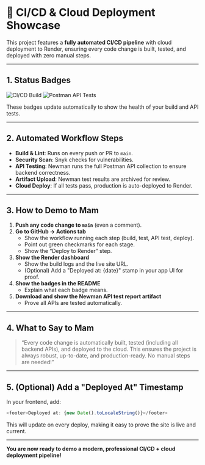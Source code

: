 # 🚀 CI/CD & Cloud Deployment Showcase

This project features a **fully automated CI/CD pipeline** with cloud deployment to Render, ensuring every code change is built, tested, and deployed with zero manual steps.

---

## 1. Status Badges

![CI/CD Build](https://github.com/Abhii2310/StudyBlocks/actions/workflows/ci.yml/badge.svg)
![Postman API Tests](https://github.com/Abhii2310/StudyBlocks/actions/workflows/postman-api-test.yml/badge.svg)

These badges update automatically to show the health of your build and API tests.

---

## 2. Automated Workflow Steps

- **Build & Lint**: Runs on every push or PR to `main`.
- **Security Scan**: Snyk checks for vulnerabilities.
- **API Testing**: Newman runs the full Postman API collection to ensure backend correctness.
- **Artifact Upload**: Newman test results are archived for review.
- **Cloud Deploy**: If all tests pass, production is auto-deployed to Render.

---

## 3. How to Demo to Mam

1. **Push any code change to `main`** (even a comment).
2. **Go to GitHub → Actions tab**
   - Show the workflow running each step (build, test, API test, deploy).
   - Point out green checkmarks for each stage.
   - Show the “Deploy to Render” step.
3. **Show the Render dashboard**
   - Show the build logs and the live site URL.
   - (Optional) Add a "Deployed at: {date}" stamp in your app UI for proof.
4. **Show the badges in the README**
   - Explain what each badge means.
5. **Download and show the Newman API test report artifact**
   - Prove all APIs are tested automatically.

---

## 4. What to Say to Mam

> “Every code change is automatically built, tested (including all backend APIs), and deployed to the cloud. 
> This ensures the project is always robust, up-to-date, and production-ready. No manual steps are needed!”

---

## 5. (Optional) Add a "Deployed At" Timestamp

In your frontend, add:
```js
<footer>Deployed at: {new Date().toLocaleString()}</footer>
```
This will update on every deploy, making it easy to prove the site is live and current.

---

**You are now ready to demo a modern, professional CI/CD + cloud deployment pipeline!**
